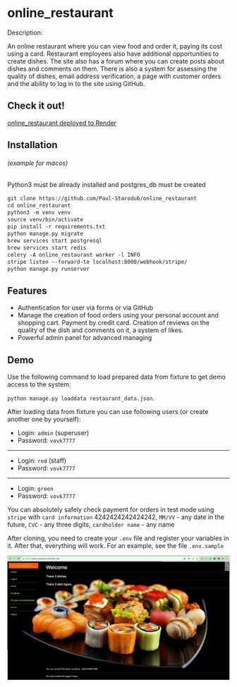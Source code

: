 # online_restaurant
Description:

An online restaurant where you can view food and order it, paying its cost using a card. Restaurant employees also have additional opportunities to create dishes. The site also has a forum where you can create posts about dishes and comments on them. There is also a system for assessing the quality of dishes, email address verification, a page with customer orders and the ability to log in to the site using GitHub.

## Check it out!

[online_restaurant deployed to Render](https://online-restaurant-w5dz.onrender.com/)
  

  ## Installation
###### (example for macos)

Python3 must be already installed and postgres_db must be created 

```shell
git clone https://github.com/Paul-Starodub/online_restaurant
cd online_restaurant
python3 -m venv venv
source venv/bin/activate
pip install -r requirements.txt
python manage.py migrate
brew services start postgresql
brew services start redis
celery -A online_restaurant worker -l INFO
stripe listen --forward-to localhost:8000/webhook/stripe/
python manage.py runserver
```

## Features

- Authentication for user via forms or via GitHub
- Manage the creation of food orders using your personal account and shopping cart. Payment by credit card. Creation of reviews on the quality of the dish and comments on it, a system of likes.
- Powerful admin panel for advanced managing 


## Demo

Use the following command to load prepared data from fixture to get demo access to the system:

  `python manage.py loaddata restaurant_data.json`.

After loading data from fixture you can use following users (or create another one by yourself):

  - Login: `admin` (superuser) 
  - Password: `vovk7777`
---
  - Login: `red` (staff)
  - Password: `vovk7777`
 ---
  - Login: `green`
  - Password: `vovk7777`

You can absolutely safely check payment for orders in test mode using `stripe` with `card information` 4242424242424242, `MM/VV` - any date in the future, `CVC` - any three digits, `cardholder name` - any name  

After cloning, you need to create your `.env` file and register your variables in it. After that, everything will work. For an example, see the file `.env.sample`

![Website interface](/static/css/clipboard_image_234cd88ae65.png)